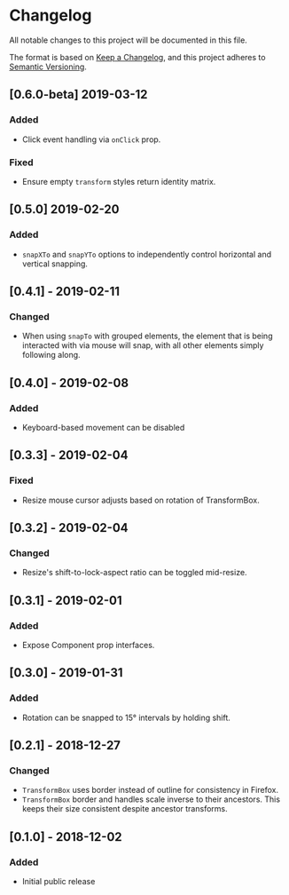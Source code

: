 # Changelog

All notable changes to this project will be documented in this file.

The format is based on [Keep a Changelog](https://keepachangelog.com/en/1.0.0/),
and this project adheres to [Semantic Versioning](https://semver.org/spec/v2.0.0.html).

## [0.6.0-beta] 2019-03-12
### Added
- Click event handling via `onClick` prop.

### Fixed
- Ensure empty `transform` styles return identity matrix.

## [0.5.0] 2019-02-20
### Added
- `snapXTo` and `snapYTo` options to independently control
  horizontal and vertical snapping.

## [0.4.1] - 2019-02-11
### Changed
- When using `snapTo` with grouped elements, the element that is being
  interacted with via mouse will snap, with all other elements simply
  following along.

## [0.4.0] - 2019-02-08
### Added
- Keyboard-based movement can be disabled

## [0.3.3] - 2019-02-04
### Fixed
- Resize mouse cursor adjusts based on rotation of TransformBox.

## [0.3.2] - 2019-02-04
### Changed
- Resize's shift-to-lock-aspect ratio can be toggled mid-resize.

## [0.3.1] - 2019-02-01
### Added
- Expose Component prop interfaces.

## [0.3.0] - 2019-01-31
### Added
- Rotation can be snapped to 15° intervals by holding shift.

## [0.2.1] - 2018-12-27
### Changed
- `TransformBox` uses border instead of outline for consistency in Firefox.
- `TransformBox` border and handles scale inverse to their ancestors.
  This keeps their size consistent despite ancestor transforms.

## [0.1.0] - 2018-12-02
### Added
- Initial public release


